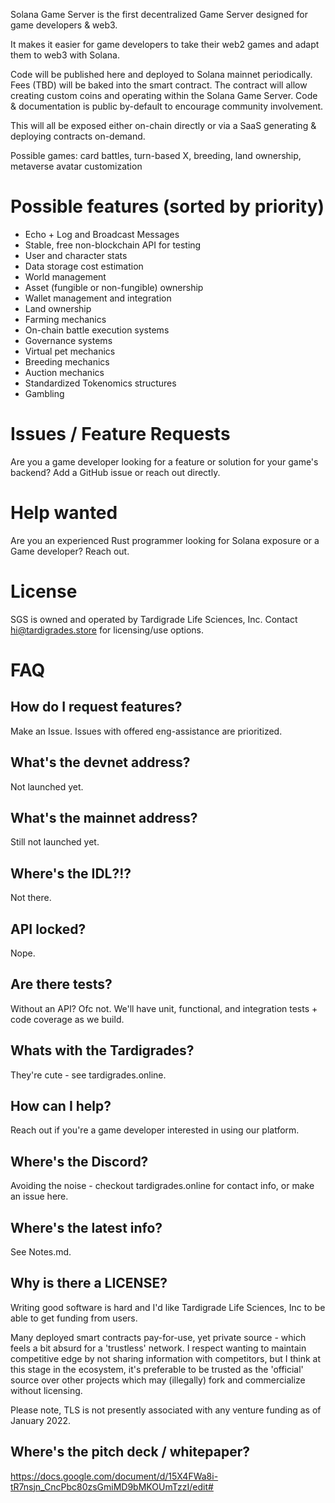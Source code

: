 Solana Game Server is the first decentralized Game Server designed for game developers & web3.

It makes it easier for game developers to take their web2 games and adapt them to web3 with
Solana.

Code will be published here and deployed to Solana mainnet periodically. Fees (TBD) will be baked
into the smart contract. The contract will allow creating custom coins and operating within the
Solana Game Server. Code & documentation is public by-default to encourage community involvement.

This will all be exposed either on-chain directly or via a SaaS generating & deploying contracts on-demand.

Possible games: card battles, turn-based X, breeding, land ownership, metaverse avatar customization

# Possible features (sorted by priority)
- Echo + Log and Broadcast Messages
- Stable, free non-blockchain API for testing
- User and character stats
- Data storage cost estimation
- World management
- Asset (fungible or non-fungible) ownership
- Wallet management and integration
- Land ownership
- Farming mechanics
- On-chain battle execution systems
- Governance systems
- Virtual pet mechanics
- Breeding mechanics
- Auction mechanics
- Standardized Tokenomics structures
- Gambling

# Issues / Feature Requests
Are you a game developer looking for a feature or solution for your game's backend? Add a GitHub issue or reach out directly.

# Help wanted
Are you an experienced Rust programmer looking for Solana exposure or a Game developer? Reach out.

# License
SGS is owned and operated by Tardigrade Life Sciences, Inc. Contact hi@tardigrades.store for licensing/use options.

# FAQ
## How do I request features?
Make an Issue. Issues with offered eng-assistance are prioritized.

## What's the devnet address?
Not launched yet.

## What's the mainnet address?
Still not launched yet.

## Where's the IDL?!?
Not there.

## API locked?
Nope.

## Are there tests?
Without an API? Ofc not. We'll have unit, functional, and integration tests + code coverage as we build.

## Whats with the Tardigrades?
They're cute - see tardigrades.online.

## How can I help?
Reach out if you're a game developer interested in using our platform.

## Where's the Discord?
Avoiding the noise - checkout tardigrades.online for contact info, or make an issue here.

## Where's the latest info?
See Notes.md.

## Why is there a LICENSE?
Writing good software is hard and I'd like Tardigrade Life Sciences, Inc to be able to get funding from users.

Many deployed smart contracts pay-for-use, yet private source - which feels a bit absurd for a 'trustless' network. I respect
wanting to maintain competitive edge by not sharing information with competitors, but I think at this stage in the ecosystem,
it's preferable to be trusted as the 'official' source over other projects which may (illegally) fork and commercialize without
licensing.

Please note, TLS is not presently associated with any venture funding as of January 2022.

## Where's the pitch deck / whitepaper?
https://docs.google.com/document/d/15X4FWa8i-tR7nsjn_CncPbc80zsGmiMD9bMKOUmTzzI/edit#
